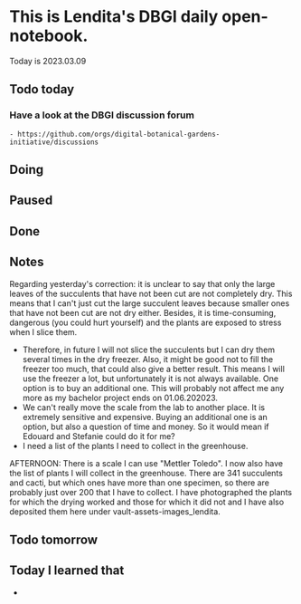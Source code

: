 
# This is Lendita's DBGI daily open-notebook.

Today is 2023.03.09

## Todo today

### Have a look at the DBGI discussion forum
    - https://github.com/orgs/digital-botanical-gardens-initiative/discussions
###
###

## Doing

## Paused

## Done

## Notes
Regarding yesterday's correction: it is unclear to say that only the large leaves of the succulents that have not been cut are not completely dry. This means that I can't just cut the large succulent leaves because smaller ones that have not been cut are not dry either. Besides, it is time-consuming, dangerous (you could hurt yourself) and the plants are exposed to stress when I slice them. 
- Therefore, in future I will not slice the succulents but I can dry them several times in the dry freezer. Also, it might be good not to fill the freezer too much, that could also give a better result. This means I will use the freezer a lot, but unfortunately it is not always available. One option is to buy an additional one. This will probably not affect me any more as my bachelor project ends on 01.06.202023.
- We can't really move the scale from the lab to another place. It is extremely sensitive and expensive. Buying an additional one is an option, but also a question of time and money. So it would mean if Edouard and Stefanie could do it for me?
- I need a list of the plants I need to collect in the greenhouse.

AFTERNOON:
There is a scale I can use "Mettler Toledo". 
I now also have the list of plants I will collect in the greenhouse. There are 341 succulents and cacti, but which ones have more than one specimen, so there are probably just over 200 that I have to collect. 
I have photographed the plants for which the drying worked and those for which it did not and I have also deposited them here under vault-assets-images_lendita. 


## Todo tomorrow

###
###
###


## Today I learned that

-